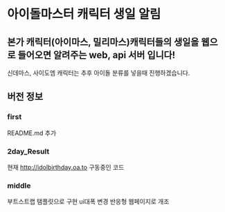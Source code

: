 # 아이돌마스터 캐릭터 생일 알림

## 본가 캐릭터(아이마스, 밀리마스)캐릭터들의 생일을 웹으로 들어오면 알려주는 web, api 서버 입니다!

신데마스, 사이도엠 캐릭터는 추후 아이돌 분류를 넣을때 진행하겠습니다.

## 버전 정보

### first

README.md 추가

### 2day_Result

현재 http://idolbirthday.oa.to 구동중인 코드

### middle

부트스트랩 탬플릿으로 구현
ui대폭 변경
반응형 웹페이지로 개조
